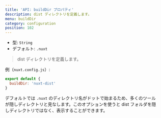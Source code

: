 ```yaml
---
title: 'API: buildDir プロパティ'
description: dist ディレクトリを定義します。
menu: buildDir
category: configuration
position: 102
---
```


- 型: `String`
- デフォルト: `.nuxt`

> dist ディレクトリを定義します。

例（`nuxt.config.js`）:

```js
export default {
  buildDir: 'nuxt-dist'
}
```

デフォルトでは `.nuxt` のディレクトリ名がドットで始まるため、多くのツールが隠しディレクトリと見なします。このオプションを使うと dist フォルダを隠しディレクトリではなく、表示することができます。
